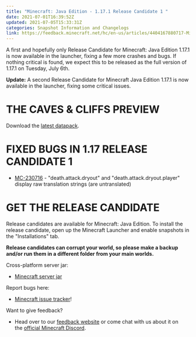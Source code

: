 ```yaml
---
title: "Minecraft: Java Edition - 1.17.1 Release Candidate 1 "
date: 2021-07-01T16:39:52Z
updated: 2021-07-05T15:33:31Z
categories: Snapshot Information and Changelogs
link: https://feedback.minecraft.net/hc/en-us/articles/4404167880717-Minecraft-Java-Edition-1-17-1-Release-Candidate-1-
---
```


A first and hopefully only Release Candidate for Minecraft: Java Edition 1.17.1 is now available in the launcher, fixing a few more crashes and bugs. If nothing critical is found, we expect this to be released as the full version of 1.17.1 on Tuesday, July 6th.

**Update:** A second Release Candidate for Minecraft Java Edition 1.17.1 is now available in the launcher, fixing some critical issues.

# THE CAVES & CLIFFS PREVIEW

Download the [latest datapack](https://launcher.mojang.com/v1/objects/622bf0fd298e1e164ecd05d866045ed5941283cf/CavesAndCliffsPreview.zip).

# FIXED BUGS IN 1.17 RELEASE CANDIDATE 1

-   [MC-230716](https://bugs.mojang.com/browse/MC-230716) - "death.attack.dryout" and "death.attack.dryout.player" display raw translation strings (are untranslated)

# GET THE RELEASE CANDIDATE

Release candidates are available for Minecraft: Java Edition. To install the release candidate, open up the Minecraft Launcher and enable snapshots in the \"Installations\" tab.

**Release candidates can corrupt your world, so please make a backup and/or run them in a different folder from your main worlds.**

Cross-platform server jar:

-   [Minecraft server jar](https://launcher.mojang.com/v1/objects/b93cbcf6c65b92621d67b735e8610f7682f54694/server.jar)

Report bugs here:

-   [Minecraft issue tracker](https://aka.ms/snapshotbugs?ref=blog)!

Want to give feedback?

-   Head over to our [feedback website](https://aka.ms/snapshotfeedback) or come chat with us about it on the [official Minecraft Discord](https://discordapp.com/invite/minecraft).
